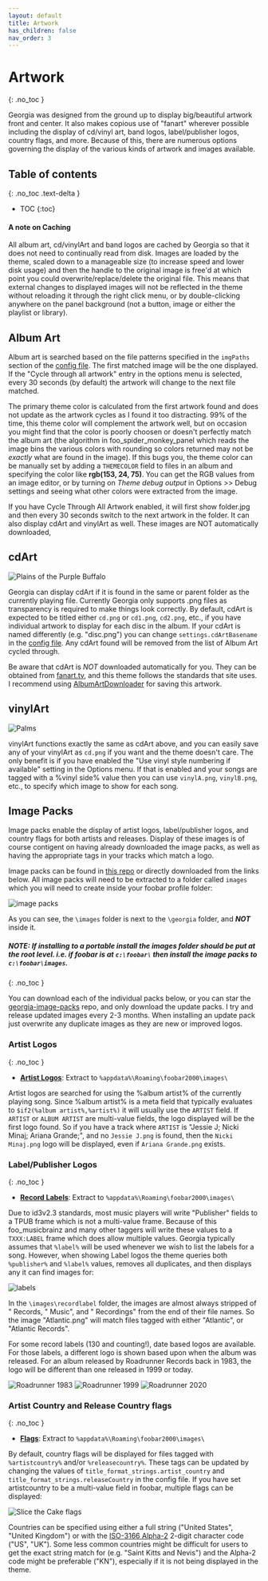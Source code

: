 ```yaml
---
layout: default
title: Artwork
has_children: false
nav_order: 3
---
```

# Artwork
{: .no_toc }

Georgia was designed from the ground up to display big/beautiful artwork front and center. It also makes copious use of "fanart" wherever possible including the display of cd/vinyl art, band logos, label/publisher logos, country flags, and more. Because of this, there are numerous options governing the display of the various kinds of artwork and images available.

## Table of contents
{: .no_toc .text-delta }

* TOC
{:toc}

#### A note on Caching

All album art, cd/vinylArt and band logos are cached by Georgia so that it does not need to continually read from disk. Images are loaded by the theme, scaled down to a manageable size (to increase speed and lower disk usage) and then the handle to the original image is free'd at which point you could overwrite/replace/delete the original file. This means that external changes to displayed images will not be reflected in the theme without reloading it through the right click menu, or by double-clicking anywhere on the panel background (not a button, image or either the playlist or library).

## Album Art

Album art is searched based on the file patterns specified in the `imgPaths` section of the [config file](configuration.html#configuration-sections). The first matched image will be the one displayed. If the "Cycle through all artwork" entry in the options menu is selected, every 30 seconds (by default) the artwork will change to the next file matched.

The primary theme color is calculated from the first artwork found and does not update as the artwork cycles as I found it too distracting. 99% of the time, this theme color will complement the artwork well, but on occasion you might find that the color is poorly choosen or doesn't perfectly match the album art (the algorithm in foo_spider_monkey_panel which reads the image bins the various colors with rounding so colors returned may not be _exactly_ what are found in the image). If this bugs you, the theme color can be manually set by adding a `THEMECOLOR` field to files in an album and specifying the color like **rgb(153, 24, 75)**. You can get the RGB values from an image editor, or by turning on *Theme debug output* in Options >> Debug settings and seeing what other colors were extracted from the image.

If you have Cycle Through All Artwork enabled, it will first show folder.jpg and then every 30 seconds switch to the next artwork in the folder. It can also display cdArt and vinylArt as well. These images are NOT automatically downloaded,

## cdArt

![Plains of the Purple Buffalo](https://user-images.githubusercontent.com/2282004/109050573-28b8a800-769f-11eb-9346-7ee484d4eb27.png)

Georgia can display cdArt if it is found in the same or parent folder as the currently playing file. Currently Georgia only supports .png files as transparency is required to make things look correctly. By default, cdArt is expected to be titled either `cd.png` or `cd1.png`, `cd2.png`, etc., if you have individual artwork to display for each disc in the album. If your cdArt is named differently (e.g. "disc.png") you can change `settings.cdArtBasename` in the [config file](configuration.html). Any cdArt found will be removed from the list of Album Art cycled through.

Be aware that cdArt is *NOT* downloaded automatically for you. They can be obtained from [fanart.tv](https://fanart.tv), and this theme follows the standards that site uses. I recommend using [AlbumArtDownloader](https://sourceforge.net/projects/album-art/) for saving this artwork.

## vinylArt

![Palms](https://user-images.githubusercontent.com/2282004/109051524-3de20680-76a0-11eb-9ad1-2f4df93a0980.png)

vinylArt functions exactly the same as cdArt above, and you can easily save any of your vinylArt as `cd.png` if you want and the theme doesn't care. The only benefit is if you have enabled the "Use vinyl style numbering if available" setting in the Options menu. If that is enabled and your songs are tagged with a %vinyl side% value then you can use `vinylA.png`, `vinylB.png`, etc., to specify which image to show for each song.

## Image Packs

Image packs enable the display of artist logos, label/publisher logos, and country flags for both artists and releases. Display of these images is of course contigent on having already downloaded the image packs, as well as having the appropriate tags in your tracks which match a logo.

Image packs can be found in [this repo](https://github.com/kbuffington/georgia-image-packs) or directly downloaded from the links below. All image packs will need to be extracted to a folder called `images` which you will need to create inside your foobar profile folder:

![image packs](https://user-images.githubusercontent.com/2282004/109053092-f492b680-76a1-11eb-807f-8cb973df24a7.png)

As you can see, the `\images` folder is next to the `\georgia` folder, and _**NOT**_ inside it.

##### NOTE: If installing to a portable install the images folder should be put at the root level. i.e. if foobar is at `c:\foobar\` then install the image packs to `c:\foobar\images`.
{: .no_toc }

You can download each of the individual packs below, or you can star the [georgia-image-packs](https://github.com/kbuffington/georgia-image-packs) repo, and only download the update packs. I try and release updated images every 2-3 months. When installing an update pack just overwrite any duplicate images as they are new or improved logos.

### Artist Logos
{: .no_toc }

* **[Artist Logos](https://github.com/kbuffington/georgia-image-packs/raw/master/artistlogos.zip)**: Extract to `%appdata%\Roaming\foobar2000\images\`

Artist logos are searched for using the %album artist% of the currently playing song. Since %album artist% is a meta field that typically evaluates to `$if2(%album artist%,%artist%)` it will usually use the `ARTIST` field. If `ARTIST` or `ALBUM ARTIST` are multi-value fields, the logo displayed will be the first logo found. So if you have a track where `ARTIST` is "Jessie J; Nicki Minaj; Ariana Grande;", and no `Jessie J.png` is found, then the `Nicki Minaj.png` logo will be displayed, even if `Ariana Grande.png` exists.

### Label/Publisher Logos
{: .no_toc }

* **[Record Labels](https://github.com/kbuffington/georgia-image-packs/raw/master/recordlabel.zip)**: Extract to `%appdata%\Roaming\foobar2000\images\`

Due to id3v2.3 standards, most music players will write "Publisher" fields to a TPUB frame which is not a multi-value frame. Because of this foo_musicbrainz and many other taggers will write these values to a `TXXX:LABEL` frame which does allow multiple values. Georgia typically assumes that `%label%` will be used whenever we wish to list the labels for a song. However, when showing Label logos the theme queries both `%publisher%` and `%label%` values, removes all duplicates, and then displays any it can find images for:

![labels](https://user-images.githubusercontent.com/2282004/109057481-66b9ca00-76a7-11eb-8e31-80afa42ef4bf.png)

In the `\images\recordlabel` folder, the images are almost always stripped of " Records, " Music", and " Recordings" from the end of their file names. So the image "Atlantic.png" will match files tagged with either "Atlantic", or "Atlantic Records".

For some record labels (130 and counting!), date based logos are available. For those labels, a different logo is shown based upon when the album was released. For an album released by Roadrunner Records back in 1983, the logo will be different than one released in 1999 or today.

![Roadrunner 1983](https://user-images.githubusercontent.com/2282004/109065840-cb7a2200-76b1-11eb-8590-1e5750a9c3a2.png)
![Roadrunner 1999](https://user-images.githubusercontent.com/2282004/109065874-daf96b00-76b1-11eb-868b-4d312c0f9453.png)
![Roadrunner 2020](https://user-images.githubusercontent.com/2282004/109066049-198f2580-76b2-11eb-8b8b-64deef1552f6.png)

### Artist Country and Release Country flags
{: .no_toc }

* **[Flags](https://github.com/kbuffington/georgia-image-packs/raw/master/flags.zip)**: Extract to `%appdata%\Roaming\foobar2000\images\`

By default, country flags will be displayed for files tagged with `%artistcountry%` and/or `%releasecountry%`. These tags can be updated by changing the values of `title_format_strings.artist_country` and `title_format_strings.releaseCountry` in the config file. If you have set artistcountry to be a multi-value field in foobar, multiple flags can be displayed:

![Slice the Cake flags](https://user-images.githubusercontent.com/2282004/109066344-8dc9c900-76b2-11eb-84a8-57c2dc6e5d7f.png)

Countries can be specified using either a full string ("United States", "United Kingdom") or with the [ISO-3166 Alpha-2](https://en.wikipedia.org/wiki/ISO_3166-1_alpha-2) 2-digit character code ("US", "UK"). Some less common countries might be difficult for users to get the exact string match for (e.g. "Saint Kitts and Nevis") and the Alpha-2 code might be preferable ("KN"), especially if it is not being displayed in the theme.